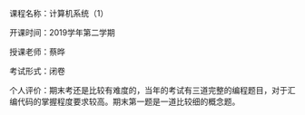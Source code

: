 课程名称：计算机系统（1）

开课时间：2019学年第二学期

授课老师：蔡晔

考试形式：闭卷

个人评价：期末考还是比较有难度的，当年的考试有三道完整的编程题目，对于汇编代码的掌握程度要求较高。期末第一题是一道比较细的概念题。
